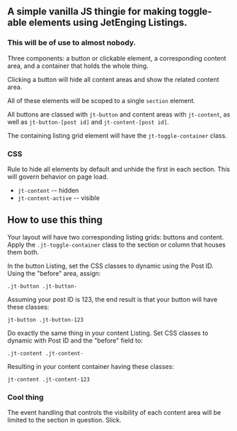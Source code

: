 ## A simple vanilla JS thingie for making toggle-able elements using JetEnging Listings.

### This will be of use to almost nobody.

Three components: a button or clickable element, a corresponding content area, and a container that holds the whole thing.

Clicking a button will hide all content areas and show the related content area.

All of these elements will be scoped to a single `section` element.

All buttons are classed with `jt-button` and content areas with `jt-content`, as well as `jt-button-[post id]` and `jt-content-[post id]`.


The containing listing grid element will have the `jt-toggle-container` class.

### CSS

Rule to hide all elements by default and unhide the first in each section. This will govern behavior on page load.

* `jt-content`  -- hidden
* `jt-content-active` -- visible

## How to use this thing

Your layout will have two corresponding listing grids: buttons and content. Apply the `.jt-toggle-container` class to the section or column that houses them both.

In the button Listing, set the CSS classes to dynamic using the Post ID. Using the "before" area, assign:

`.jt-button .jt-button-`

Assuming your post ID is 123, the end result is that your button will have these classes:

`jt-button .jt-button-123`

Do exactly the same thing in your content Listing. Set CSS classes to dynamic with Post ID and the "before" field to:

`.jt-content .jt-content-`

Resulting in your content container having these classes:

`jt-content .jt-content-123`

### Cool thing

The event handling that controls the visibility of each content area will be limited to the section in question. Slick.

